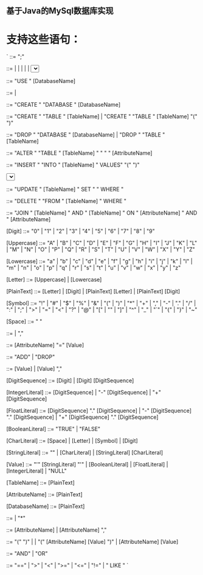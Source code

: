 ## 基于Java的MySql数据库实现

# 支持这些语句：

`
<Command>         ::=  <CommandType> ";"

<CommandType>     ::=  <Use> | <Create> | <Drop> | <Alter> | <Insert> | <Select> | <Update> | <Delete> | <Join>

<Use>             ::=  "USE " [DatabaseName]

<Create>          ::=  <CreateDatabase> | <CreateTable>

<CreateDatabase>  ::=  "CREATE " "DATABASE " [DatabaseName]

<CreateTable>     ::=  "CREATE " "TABLE " [TableName] | "CREATE " "TABLE " [TableName] "(" <AttributeList> ")"

<Drop>            ::=  "DROP " "DATABASE " [DatabaseName] | "DROP " "TABLE " [TableName]

<Alter>           ::=  "ALTER " "TABLE " [TableName] " " <AlterationType> " " [AttributeName]

<Insert>          ::=  "INSERT " "INTO " [TableName] " VALUES" "(" <ValueList> ")"

<Select>          ::=  "SELECT " <WildAttribList> " FROM " [TableName] | "SELECT " <WildAttribList> " FROM " [TableName] " WHERE " <Condition> 

<Update>          ::=  "UPDATE " [TableName] " SET " <NameValueList> " WHERE " <Condition> 

<Delete>          ::=  "DELETE " "FROM " [TableName] " WHERE " <Condition>

<Join>            ::=  "JOIN " [TableName] " AND " [TableName] " ON " [AttributeName] " AND " [AttributeName]

[Digit]           ::=  "0" | "1" | "2" | "3" | "4" | "5" | "6" | "7" | "8" | "9"

[Uppercase]       ::=  "A" | "B" | "C" | "D" | "E" | "F" | "G" | "H" | "I" | "J" | "K" | "L" | "M" | "N" | "O" | "P" | "Q" | "R" | "S" | "T" | "U" | "V" | "W" | "X" | "Y" | "Z"

[Lowercase]       ::=  "a" | "b" | "c" | "d" | "e" | "f" | "g" | "h" | "i" | "j" | "k" | "l" | "m" | "n" | "o" | "p" | "q" | "r" | "s" | "t" | "u" | "v" | "w" | "x" | "y" | "z"

[Letter]          ::=  [Uppercase] | [Lowercase]

[PlainText]       ::=  [Letter] | [Digit] | [PlainText] [Letter] | [PlainText] [Digit]

[Symbol]          ::=  "!" | "#" | "$" | "%" | "&" | "(" | ")" | "*" | "+" | "," | "-" | "." | "/" | ":" | ";" | ">" | "=" | "<" | "?" | "@" | "[" | "\" | "]" | "^" | "_" | "`" | "{" | "}" | "~"

[Space]           ::=  " "

<NameValueList>   ::=  <NameValuePair> | <NameValuePair> "," <NameValueList>

<NameValuePair>   ::=  [AttributeName] "=" [Value]

<AlterationType>  ::=  "ADD" | "DROP"

<ValueList>       ::=  [Value] | [Value] "," <ValueList>

[DigitSequence]   ::=  [Digit] | [Digit] [DigitSequence]

[IntegerLiteral]  ::=  [DigitSequence] | "-" [DigitSequence] | "+" [DigitSequence] 

[FloatLiteral]    ::=  [DigitSequence] "." [DigitSequence] | "-" [DigitSequence] "." [DigitSequence] | "+" [DigitSequence] "." [DigitSequence]

[BooleanLiteral]  ::=  "TRUE" | "FALSE"

[CharLiteral]     ::=  [Space] | [Letter] | [Symbol] | [Digit]

[StringLiteral]   ::=  "" | [CharLiteral] | [StringLiteral] [CharLiteral]

[Value]           ::=  "'" [StringLiteral] "'" | [BooleanLiteral] | [FloatLiteral] | [IntegerLiteral] | "NULL"

[TableName]       ::=  [PlainText]

[AttributeName]   ::=  [PlainText]

[DatabaseName]    ::=  [PlainText]

<WildAttribList>  ::=  <AttributeList> | "*"

<AttributeList>   ::=  [AttributeName] | [AttributeName] "," <AttributeList>

<Condition>       ::=  "(" <Condition> <BoolOperator> <Condition> ")" | <Condition> <BoolOperator> <Condition> | "(" [AttributeName] <Comparator> [Value] ")" | [AttributeName] <Comparator> [Value]

<BoolOperator>    ::= "AND" | "OR"

<Comparator>      ::=  "==" | ">" | "<" | ">=" | "<=" | "!=" | " LIKE "
`
